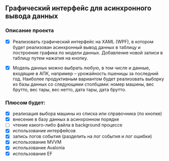 ## Графический интерфейс для асинхронного вывода данных
### Описание проекта
- [x] Реализовать графический интерфейс на XAML (WPF), в котором будет реализован асинхронный вывод данных в таблицу и построение графика по модели данных. Добавление новой записи в таблицу путем нажатия на кнопку.

- [x] Модель данных можно выбрать любую, в том числе и данные, входящие в АПК, например – урожайность пшеницы за последний год. Наиболее продуктивным вариантом будет реализовать выборку из базы данных со следующими столбцами: номер машины, вес брутто, вес тары, вес нетто, дата тары, дата брутто.

### Плюсом будет:
- [x] реализация выбора машины из списка или справочника (по кнопке)
- [x] внесение в базу данных в асинхронном порядке
- [ ] чтение какого-либо файла в background процессе
- [x] использование интерфейсов
- [x] запись логов события (разделить на лог события и лог ошибки)
- [x] использование MVVM
- [x] использование Avalonia
- [x] использование EF
